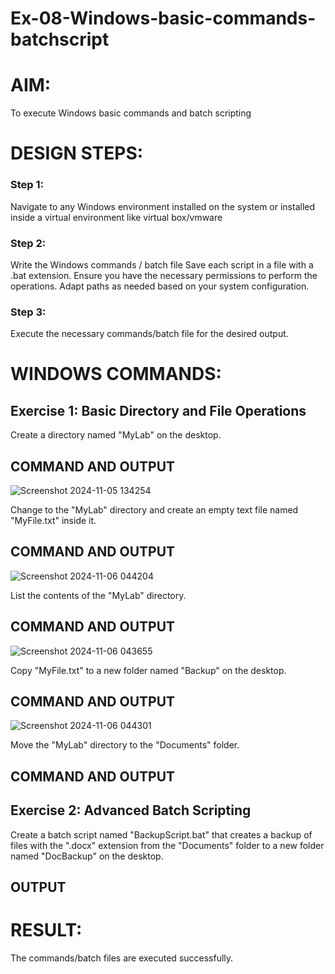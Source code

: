 # Ex-08-Windows-basic-commands-batchscript

# AIM:
To execute Windows basic commands and batch scripting

# DESIGN STEPS:

### Step 1:

Navigate to any Windows environment installed on the system or installed inside a virtual environment like virtual box/vmware 

### Step 2:

Write the Windows commands / batch file
Save each script in a file with a .bat extension.
Ensure you have the necessary permissions to perform the operations.
Adapt paths as needed based on your system configuration.
### Step 3:

Execute the necessary commands/batch file for the desired output. 




# WINDOWS COMMANDS:
## Exercise 1: Basic Directory and File Operations
Create a directory named "MyLab" on the desktop.



## COMMAND AND OUTPUT
![Screenshot 2024-11-05 134254](https://github.com/user-attachments/assets/d9bc768b-5fe3-4080-8f79-450d571f2f10)


Change to the "MyLab" directory and create an empty text file named "MyFile.txt" inside it.




## COMMAND AND OUTPUT
![Screenshot 2024-11-06 044204](https://github.com/user-attachments/assets/b2700a01-3d0d-4b26-89ae-d9f97852bfbf)

List the contents of the "MyLab" directory.


## COMMAND AND OUTPUT
![Screenshot 2024-11-06 043655](https://github.com/user-attachments/assets/07aa285a-3a99-4e1b-b36b-af7cd28c30fa)

Copy "MyFile.txt" to a new folder named "Backup" on the desktop.

## COMMAND AND OUTPUT
![Screenshot 2024-11-06 044301](https://github.com/user-attachments/assets/40f22b58-a9ea-431c-896b-cf5a4ab0ad96)

Move the "MyLab" directory to the "Documents" folder.


## COMMAND AND OUTPUT

## Exercise 2: Advanced Batch Scripting
Create a batch script named "BackupScript.bat" that creates a backup of files with the ".docx" extension from the "Documents" folder to a new folder named "DocBackup" on the desktop.







## OUTPUT





# RESULT:
The commands/batch files are executed successfully.

